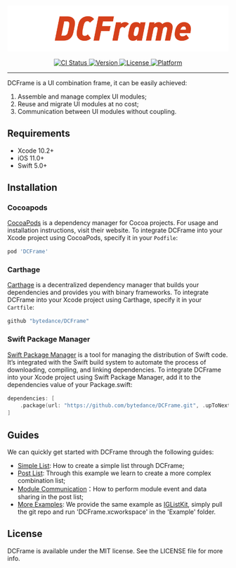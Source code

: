 <p align="center">
  <img src="./Guides/Images/title.png" alt="title" width="800" />
</p>


<p align="center">
    <a href="https://travis-ci.org/github/bytedance/DCFrame">
        <img src="https://travis-ci.org/bytedance/DCFrame.svg?branch=master"
             alt="CI Status">
    </a>
    <a href="https://cocoapods.org/pods/DCFrame">
      <img src="https://img.shields.io/cocoapods/v/DCFrame.svg?style=flat"
           alt="Version" />
    </a>
    <a href="https://cocoapods.org/pods/DCFrame">
        <img src="https://img.shields.io/cocoapods/l/DCFrame.svg?style=flat"
             alt="License">
    </a>
    <a href="https://cocoapods.org/pods/DCFrame">
        <img src="https://img.shields.io/cocoapods/p/DCFrame.svg?style=flat"
             alt="Platform">
    </a>
</p>

------

DCFrame is a UI combination frame, it can be easily achieved:

1. Assemble and manage complex UI modules; 
2. Reuse and migrate UI modules at no cost;
3. Communication between UI modules without coupling.

## Requirements

* Xcode 10.2+
* iOS 11.0+
* Swift 5.0+

## Installation

### Cocoapods

[CocoaPods](https://cocoapods.org) is a dependency manager for Cocoa projects. For usage and installation instructions, visit their website. To integrate DCFrame into your Xcode project using CocoaPods, specify it in your `Podfile`:

```ruby
pod 'DCFrame'
```

### Carthage

[Carthage](https://github.com/Carthage/Carthage) is a decentralized dependency manager that builds your dependencies and provides you with binary frameworks. To integrate DCFrame into your Xcode project using Carthage, specify it in your `Cartfile`:

```ruby
github "bytedance/DCFrame"
```

### Swift Package Manager

[Swift Package Manager](https://github.com/apple/swift-package-manager) is a tool for managing the distribution of Swift code. It’s integrated with the Swift build system to automate the process of downloading, compiling, and linking dependencies. To integrate DCFrame into your Xcode project using Swift Package Manager, add it to the dependencies value of your Package.swift:

```swift
dependencies: [
    .package(url: "https://github.com/bytedance/DCFrame.git", .upToNextMajor(from: "1.0.9"))
]
```

## Guides

We can quickly get started with DCFrame through the following guides:

* [Simple List](./Guides/1_simple_list.md): How to create a simple list through DCFrame;
* [Post List](./Guides/2_post_list.md): Through this example we learn to create a more complex combination list;
* [Module Communication](./Guides/3_module_communication.md)：How to perform module event and data sharing in the post list;
* [More Examples](https://github.com/bytedance/DCFrame/tree/master/Example): We provide the same example as [IGListKit](https://github.com/Instagram/IGListKit), simply pull the git repo and run 'DCFrame.xcworkspace' in the 'Example' folder. 

## License

DCFrame is available under the MIT license. See the LICENSE file for more info.
